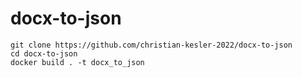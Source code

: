 # docx-to-json

    git clone https://github.com/christian-kesler-2022/docx-to-json
    cd docx-to-json
    docker build . -t docx_to_json
